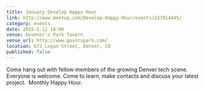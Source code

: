```yaml
---
title: January Develop Happy Hour
link: http://www.meetup.com/Develop-Happy-Hour/events/227014445/
category: events
date: 2015-1-12 18:00
venue: Govenor's Park Tavern
venue_url: http://www.govnrspark.com/
location: 672 Logan Street, Denver, CO
published: false
---
```

Come hang out with fellow members of the growing Denver tech scene. Everyone is welcome. Come to learn, make contacts and discuss your latest project.
​
Monthly Happy Hour.
